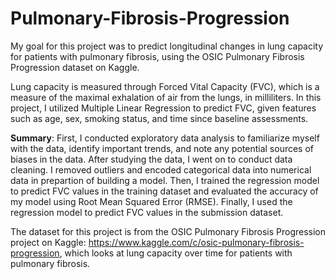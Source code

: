 # Pulmonary-Fibrosis-Progression
My goal for this project was to predict longitudinal changes in lung capacity for patients with pulmonary fibrosis, using the OSIC Pulmonary Fibrosis Progression dataset on Kaggle. 

Lung capacity is measured through Forced Vital Capacity (FVC), which is a measure of the maximal exhalation of air from the lungs, in milliliters.
In this project, I utilized Multiple Linear Regression to predict FVC, given features such as age, sex, smoking status, and time since baseline assessments. 

**Summary**:
First, I conducted exploratory data analysis to familiarize myself with the data, identify important trends, and note any potential sources of biases in the data. After studying the data, I went on to conduct data cleaning. I removed outliers and encoded categorical data into numerical data in prepartion of building a model. Then, I trained the regression model to predict FVC values in the training dataset and evaluated the accuracy of my model using Root Mean Squared Error (RMSE). Finally, I used the regression model to predict FVC values in the submission dataset.

The dataset for this project is from the OSIC Pulmonary Fibrosis Progression project on Kaggle: https://www.kaggle.com/c/osic-pulmonary-fibrosis-progression, 
which looks at lung capacity over time for patients with pulmonary fibrosis.


